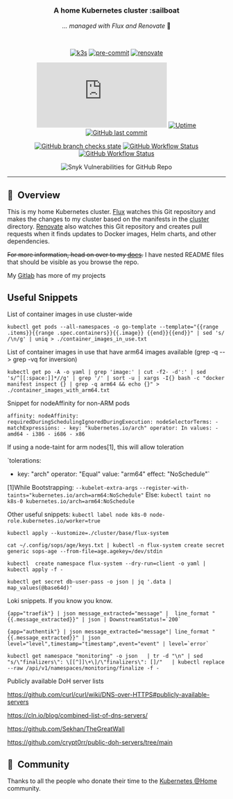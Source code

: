#
<!-- markdownlint-disable-next-line -->
##
<!-- markdownlint-disable-next-line -->
<div align="center">

### A home Kubernetes cluster :sailboat

_... managed with Flux and Renovate_ :robot:

</div>
<!-- markdownlint-disable-next-line -->
<br/>
<!-- markdownlint-disable-next-line -->
<div align="center">

[![k3s](https://img.shields.io/badge/k3s-v1.30.1-brightgreen?style=for-the-badge&logo=kubernetes&logoColor=white)](https://k3s.io/)
[![pre-commit](https://img.shields.io/badge/pre--commit-enabled-brightgreen?logo=pre-commit&logoColor=white&style=for-the-badge)](https://github.com/pre-commit/pre-commit)
[![renovate](https://img.shields.io/badge/renovate-enabled-brightgreen?style=for-the-badge&logo=renovatebot&logoColor=white)](https://github.com/renovatebot/renovate)

</div>
<!-- markdownlint-disable-next-line -->
<div align="center">

[![Mozilla HTTP Observatory Grade](https://img.shields.io/mozilla-observatory/grade-score/bloopnet.xyz?publish&style=for-the-badge)](https://observatory.mozilla.org/)
[![Uptime](https://img.shields.io/uptimerobot/ratio/m790142441-faed6f7043db9c588f5e949f?style=for-the-badge)](https://uptimerobot.com)
[![GitHub last commit](https://img.shields.io/github/last-commit/h3mmy/bloopySphere?style=for-the-badge)](https://github.com/h3mmy/bloopySphere/commits/main)

[![GitHub branch checks state](https://img.shields.io/github/checks-status/h3mmy/bloopySphere/main?style=for-the-badge)](https://github.com/h3mmy/bloopySphere/actions?query=branch%3Amain)
[![GitHub Workflow Status](https://img.shields.io/github/actions/workflow/status/h3mmy/bloopySphere/deploy-keycloak-theme.yaml?branch=main&label=Keycloak%20Theme&style=for-the-badge)](https://github.com/h3mmy/bloopySphere/actions/workflows/deploy-keycloak-theme.yaml)
[![GitHub Workflow Status](https://img.shields.io/github/workflow/status/h3mmy/bloopysphere/Lint?label=Lint&style=for-the-badge)](https://github.com/h3mmy/bloopySphere/actions/workflows/lint.yaml)

![Snyk Vulnerabilities for GitHub Repo](https://img.shields.io/snyk/vulnerabilities/github/h3mmy/bloopysphere?style=for-the-badge)
</div>

---

## :book:&nbsp; Overview

This is my home Kubernetes cluster. [Flux](https://github.com/fluxcd/flux2) watches this Git repository and makes the changes to my cluster based on the manifests in the [cluster](./cluster/) directory.
 [Renovate](https://github.com/renovatebot/renovate) also watches this Git repository and creates pull requests when it finds updates to Docker images, Helm charts, and other dependencies.

~~For more information, head on over to my [docs](https://h3mmy.github.io/bloopySphere/).~~
I have nested README files that should be visible as you browse the repo.

My [Gitlab](https://gitlab.com/h3mmy) has more of my projects

## Useful Snippets

List of container images in use cluster-wide

`kubectl get pods --all-namespaces -o go-template --template="{{range .items}}{{range .spec.containers}}{{.image}} {{end}}{{end}}" | sed 's/ /\n/g' | uniq > ./container_images_in_use.txt`

List of container images in use that have arm64 images available (grep -q --> grep -vq for inversion)

`kubectl get po -A -o yaml | grep 'image:' | cut -f2- -d':' | sed 's/^[[:space:]]*//g' | grep '/' | sort -u | xargs -I{} bash -c "docker manifest inspect {} | grep -q arm64 && echo {}" > ./container_images_with_arm64.txt`

Snippet for nodeAffinity for non-ARM pods

`affinity:
  nodeAffinity:
    requiredDuringSchedulingIgnoredDuringExecution:
      nodeSelectorTerms:
        - matchExpressions:
            - key: "kubernetes.io/arch"
                operator: In
                values:
                  - amd64
                  - i386
                  - i686
                  - x86`

If using a node-taint for arm nodes[1], this will allow toleration

`tolerations:

- key: "arch"
  operator: "Equal"
  value: "arm64"
  effect: "NoSchedule"`

[1]While Bootstrapping: `--kubelet-extra-args` `--register-with-taints="kubernetes.io/arch=arm64:NoSchedule"`
Else: `kubectl taint no k8s-0 kubernetes.io/arch=arm64:NoSchedule`

Other useful snippets:
`kubectl label node k8s-0 node-role.kubernetes.io/worker=true`

`kubectl apply --kustomize=./cluster/base/flux-system`

`cat ~/.config/sops/age/keys.txt |
kubectl -n flux-system create secret generic sops-age --from-file=age.agekey=/dev/stdin`

`kubectl  create namespace flux-system --dry-run=client -o yaml | kubectl apply -f -`

`kubectl get secret db-user-pass -o json | jq '.data | map_values(@base64d)'`

Loki snippets. If you know you know.

```logql
{app="traefik"} | json message_extracted="message" |  line_format "{{.message_extracted}}" | json | DownstreamStatus!=`200`
```

```logql
{app="authentik"} | json message_extracted="message"| line_format "{{.message_extracted}}" | json level="level",timestamp="timestamp",event="event" | level=`error`
```

`kubectl get namespace "monitoring" -o json   | tr -d "\n" | sed "s/\"finalizers\": \[[^]]\+\]/\"finalizers\": []/"   | kubectl replace --raw /api/v1/namespaces/monitoring/finalize -f -`


Publicly available DoH server lists



https://github.com/curl/curl/wiki/DNS-over-HTTPS#publicly-available-servers

https://cln.io/blog/combined-list-of-dns-servers/

https://github.com/Sekhan/TheGreatWall

https://github.com/crypt0rr/public-doh-servers/tree/main




## :handshake:&nbsp; Community

Thanks to all the people who donate their time to the [Kubernetes @Home](https://github.com/k8s-at-home/) community.
